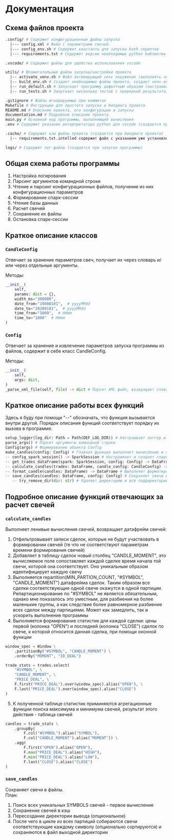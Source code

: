 # Документация

## Схема файлов проекта
``` bash
.config/ # Содержит конфигурационные файлы запуска
  |--- config.xml # Файл с параметрами свечей
  |--- config_env.sh # Содержит константы для запуска bash скриптов
  |--- requirements.txt # Содержит версии необходимых python библиотек

.vscode/ # Содержит файлы для удобства использования vscode

utils/ # Впомогательные файлы запуска/настройки проекта
  |-- activate_venv.sh # Файл активирующий venv окружение (выполнять через source)
  |-- build_env.sh # Создает необходимые файлы проекта, создает venv окружение, устанавливает нужные библиотеки
  |-- run_default.sh # Запускает программу дефолтным образом (настраивается в config_env.sh)
  |-- run_tests.sh # Запускает несколько тестов с проверкой результата, перед запуском необходимо правильно указать внутренние константы 

.gitignore # Файлы игнорируемые при коммитах
Makefile # Инструкции для простого запуска и билдинга проекта
README.md # Описание проекта, его конфигурации и запуска
documentation.md # Подробное описание проекта
main.py # Основной код программы, выполняющий вычисления
.env # Содержит указание интерпретатора python для vscode (создается при билдинге проекта)

.cache/ # Содержит кэш файлы проекта (создается при билдинге проекта)
  |-- requirements.txt.intelled содержит файл с указанием уже установленных библиотек (для оптимизации работы build_env.sh)

logs/ # Содержит лог-файлы (создается при запуске программы)

```

## Общая схема работы программы 
1. Настройка логирования
2. Парсинг аргументов командной строки
3. Чтение и парсинг конфигурационных файлов, получение из них конфигурационных параметров
4. Формирование спарк-сессии
5. Чтение базы данных
6. Расчет свечей
7. Сохранение их файлы
8. Остановка спарк-сессии

## Краткое описание классов
### `CandleConfig`
Отвечает за хранение параметров свеч, получает их через словарь и/или через отдельные аргументы.  

Методы:
``` python
__init__(
    self,
    params: dict = {},
    width_ms="300000",
    date_from="19000101",  # yyyyMMdd
    date_to="20200101",  # yyyyMMdd
    time_from="1000",  # HHmm
    time_to="1800"  # HHmm
)
```

### `Config`
Отвечает за хранение и извлечение параметров запуска программы из файлов, содержит в себе класс CandleConfig.  

Методы:
``` python
__init__(
    self,
    args: dict,
) 
_parse_xml_file(self, file) -> dict # Парсит XML файл, возвращает словарь состоящий из всех извлеченных параметров (нужен для получения параметров свечей)
```

## Краткое описание работы всех функций 
Здесь я буду при помощи "--" обозначать, что функция вызывается внутри другой. Порядок описания функций соответствует порядку их вызова в программе.
``` python
setup_logger(log_dir: Path = Path(DEF_LOG_DIR)) # Настраивает логгер и хэндлеры для вывода в консоль и в файл
parse_args() # Парсит аргументы командной строки
Config(args) # Формирование объекта Config
make_candles(config: Config) # Главная функция выполняет вычисление и сохранение свечей в файлы
-- config_spark_session() -> SparkSession # Настраивает и создает спарк-сессию
-- get_trades_dataframe(spark: SparkSession, config: Config) -> DataFrame # Чтение базы данных и формирование датафрейма сделок
-- calculate_candles(trades: DataFrame, candle_config: CandleConfig) -> DataFrame # Выполняет все вычисления свечей, возвращает датафрейм свечей (ленивые)
-- format_candle(candles: DataFrame) -> DataFrame # Выполняет форматирование свечей (округление полей, форматирование времени, триминг)
-- save_candles(candles: DataFrame, config: Config) # Сохраняет свечи в файлы 
   -- try_remove_dir(dir: str) # Удаляет директорию и все поддиректории или вызывает ошибку
```

## Подробное описание функций отвечающих за расчет свечей 
### `calculate_candles`
Выполняет ленивые вычисления свечей, возвращает датафрейм свечей:
1. Отфильтровывает записи сделок, которые не будут участвовать в формировании свечей (те что не соответствуют параметрам времени формирования свечей)
2. Добавляет в таблицу сделок новый столбец "CANDLE_MOMENT", это вычисляемое поле сопоставляет каждой сделке время начала той свечи, которой она соответствует. Оно уникальным образом идентифицирует каждую свечу
3. Выполняется repartition(MIN_PARTION_COUNT, "#SYMBOL", "CANDLE_MOMENT") датафрейма сделок. Таким образом все сделки соответствующие одной свече окажутся в одной партиции. Репартиционирование по "#SYMBOL" не является обязательным, однако мне показалось это уместным, для разбиения на более маленькие группы, а как следствие более равномерное разбиение всех сделок между партициями. Может как замедлить, так и ускорить выполнение программы
4. Выполняется формирование статистик для каждой сделки: цены первой (колонка "OPEN") и последней (колонка "CLOSE") сделок по свече, к которой относится данная сделка, при помощи оконной функции
``` python
window_spec = Window \
    .partitionBy("#SYMBOL", "CANDLE_MOMENT") \
    .orderBy("MOMENT", "ID_DEAL")

trade_stats = trades.select(
    "#SYMBOL", \
    "CANDLE_MOMENT", \
    "PRICE_DEAL", \
    F.first("PRICE_DEAL").over(window_spec).alias("OPEN"), \
    F.last("PRICE_DEAL").over(window_spec).alias("CLOSE")
)
```

5. К полученной таблице статистик приминяются агрегационные функции поиска максимума и минимума свечей, результат этого действия - таблица свечей
``` python
candles = trade_stats \
    .groupBy(
        F.col("#SYMBOL").alias("SYMBOL"),
        F.col("CANDLE_MOMENT").alias("MOMENT")) \
    .agg(
        F.first("OPEN").alias("OPEN"),
        F.max("PRICE_DEAL").alias("HIGH"),
        F.min("PRICE_DEAL").alias("LOW"),
        F.last("CLOSE").alias("CLOSE")
)
```

### `save_candles`
Сохраняет свечи в файлы.  
План:
1. Поиск всех уникальных SYMBOLS свечей - первое вычисление
2. Сохранение свечей в кэш
3. Пересоздание директории вывода (опциональное)
4. После чего в цикле из всех партиций собираются свечи соответствующие каждому символу (опционально сортируются) и сохраняются в файл выходной директории
